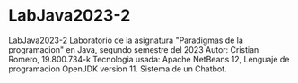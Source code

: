 # LabJava2023-2

LabJava2023-2 Laboratorio de la asignatura "Paradigmas de la programacion" en Java, segundo semestre del 2023 Autor: Cristian Romero, 19.800.734-k
Tecnologia usada: Apache NetBeans 12, Lenguaje de programacion OpenJDK version 11.
Sistema de un Chatbot.